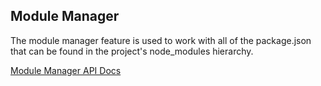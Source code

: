 ## Module Manager

The module manager feature is used to work with all of the package.json that can be found in the project's node_modules hierarchy.

[Module Manager API Docs](docs/api/module-manager.md)
